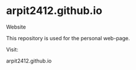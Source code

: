# arpit2412.github.io
Website

This repository is used for the personal web-page.

Visit:

arpit2412.github.io

